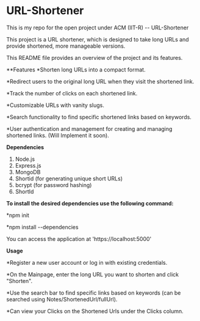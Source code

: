 # URL-Shortener
This is my repo for the open project under ACM (IIT-R) -- URL-Shortener

This project is a URL shortener, which is designed to take long URLs and provide shortened, more manageable versions. 

This README file provides an overview of the project and its features.

**Features
  *Shorten long URLs into a compact format.
  
  *Redirect users to the original long URL when they visit the shortened link.
  
  *Track the number of clicks on each shortened link.
  
  *Customizable URLs with vanity slugs.
  
  *Search functionality to find specific shortened links based on keywords.
  
  *User authentication and management for creating and managing shortened links. (Will Implement it soon).
  

**Dependencies**

  1. Node.js
  2. Express.js
  3. MongoDB
  4. Shortid (for generating unique short URLs)
  5. bcrypt (for password hashing)
  6. ShortId

**To install the desired dependencies use the following command:**

  *npm init 
  
  *npm install --dependencies 

You can access the application at 'https://localhost:5000'

**Usage**

  *Register a new user account or log in with existing credentials.
  
  *On the Mainpage, enter the long URL you want to shorten and click "Shorten".
  
  *Use the search bar to find specific links based on keywords (can be searched using  Notes/ShortenedUrl/fullUrl).
  
  *Can view your Clicks on the Shortened Urls under the Clicks column. 




